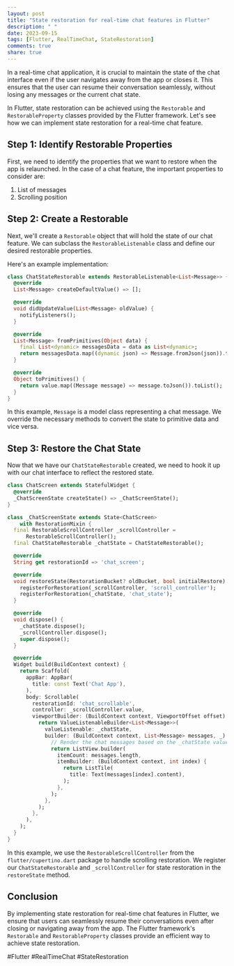 ```yaml
---
layout: post
title: "State restoration for real-time chat features in Flutter"
description: " "
date: 2023-09-15
tags: [Flutter, RealTimeChat, StateRestoration]
comments: true
share: true
---
```


In a real-time chat application, it is crucial to maintain the state of the chat interface even if the user navigates away from the app or closes it. This ensures that the user can resume their conversation seamlessly, without losing any messages or the current chat state.

In Flutter, state restoration can be achieved using the `Restorable` and `RestorableProperty` classes provided by the Flutter framework. Let's see how we can implement state restoration for a real-time chat feature.

## Step 1: Identify Restorable Properties

First, we need to identify the properties that we want to restore when the app is relaunched. In the case of a chat feature, the important properties to consider are:

1. List of messages
2. Scrolling position

## Step 2: Create a Restorable

Next, we'll create a `Restorable` object that will hold the state of our chat feature. We can subclass the `RestorableListenable` class and define our desired restorable properties.

Here's an example implementation:

```dart
class ChatStateRestorable extends RestorableListenable<List<Message>> {
  @override
  List<Message> createDefaultValue() => [];

  @override
  void didUpdateValue(List<Message> oldValue) {
    notifyListeners();
  }

  @override
  List<Message> fromPrimitives(Object data) {
    final List<dynamic> messagesData = data as List<dynamic>;
    return messagesData.map((dynamic json) => Message.fromJson(json)).toList();
  }

  @override
  Object toPrimitives() {
    return value.map((Message message) => message.toJson()).toList();
  }
}
```

In this example, `Message` is a model class representing a chat message. We override the necessary methods to convert the state to primitive data and vice versa.

## Step 3: Restore the Chat State

Now that we have our `ChatStateRestorable` created, we need to hook it up with our chat interface to reflect the restored state.

```dart
class ChatScreen extends StatefulWidget {
  @override
  _ChatScreenState createState() => _ChatScreenState();
}

class _ChatScreenState extends State<ChatScreen>
    with RestorationMixin {
  final RestorableScrollController _scrollController =
      RestorableScrollController();
  final ChatStateRestorable _chatState = ChatStateRestorable();

  @override
  String get restorationId => 'chat_screen';

  @override
  void restoreState(RestorationBucket? oldBucket, bool initialRestore) {
    registerForRestoration(_scrollController, 'scroll_controller');
    registerForRestoration(_chatState, 'chat_state');
  }

  @override
  void dispose() {
    _chatState.dispose();
    _scrollController.dispose();
    super.dispose();
  }

  @override
  Widget build(BuildContext context) {
    return Scaffold(
      appBar: AppBar(
        title: const Text('Chat App'),
      ),
      body: Scrollable(
        restorationId: 'chat_scrollable',
        controller: _scrollController.value,
        viewportBuilder: (BuildContext context, ViewportOffset offset) {
          return ValueListenableBuilder<List<Message>>(
            valueListenable: _chatState,
            builder: (BuildContext context, List<Message> messages, _) {
              // Render the chat messages based on the _chatState value
              return ListView.builder(
                itemCount: messages.length,
                itemBuilder: (BuildContext context, int index) {
                  return ListTile(
                    title: Text(messages[index].content),
                  );
                },
              );
            },
          );
        },
      ),
    );
  }
}
```

In this example, we use the `RestorableScrollController` from the `flutter/cupertino.dart` package to handle scrolling restoration. We register our `ChatStateRestorable` and `_scrollController` for state restoration in the `restoreState` method.

## Conclusion

By implementing state restoration for real-time chat features in Flutter, we ensure that users can seamlessly resume their conversations even after closing or navigating away from the app. The Flutter framework's `Restorable` and `RestorableProperty` classes provide an efficient way to achieve state restoration.

#Flutter #RealTimeChat #StateRestoration